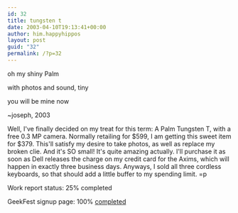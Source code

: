 ```yaml
---
id: 32
title: tungsten t
date: 2003-04-10T19:13:41+00:00
author: him.happyhippos
layout: post
guid: "32"
permalink: /?p=32
---
```

oh my shiny Palm
  
  
with photos and sound, tiny
  
  
you will be mine now
  
  
~joseph, 2003

Well, I've finally decided on my treat for this term: A Palm Tungsten T, with a free 0.3 MP camera. Normally retailing for $599, I am getting this sweet item for $379. This'll satisfy my desire to take photos, as well as replace my broken clie. And it's SO small! It's quite amazing actually. I'll purchase it as soon as Dell releases the charge on my credit card for the Axims, which will happen in exactly three business days. Anyways, I sold all three cordless keyboards, so that should add a little buffer to my spending limit. =p

Work report status: 25% completed
  
  
GeekFest signup page: 100% [completed](GeekFest/)